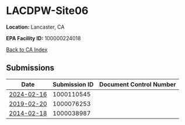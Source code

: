 # LACDPW-Site06

**Location:** Lancaster, CA

**EPA Facility ID:** 100000224018

[Back to CA Index](../../index.md)

## Submissions

| Date | Submission ID | Document Control Number |
|------|--------------|-------------------------|
| [2024-02-16](submissions/1000110545.md) | 1000110545 |  |
| [2019-02-20](submissions/1000076253.md) | 1000076253 |  |
| [2014-02-18](submissions/1000038987.md) | 1000038987 |  |

